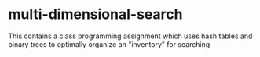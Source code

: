# multi-dimensional-search
This contains a class programming assignment which uses hash tables and binary trees to optimally organize an "inventory" for searching
